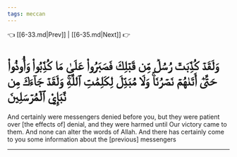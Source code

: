 ```yaml
---
tags: meccan
---
```


👈 [[6-33.md|Prev]] | [[6-35.md|Next]] 👉

# وَلَقَدۡ كُذِّبَتۡ رُسُلٞ مِّن قَبۡلِكَ فَصَبَرُواْ عَلَىٰ مَا كُذِّبُواْ وَأُوذُواْ حَتَّىٰٓ أَتَىٰهُمۡ نَصۡرُنَاۚ وَلَا مُبَدِّلَ لِكَلِمَٰتِ ٱللَّهِۚ وَلَقَدۡ جَآءَكَ مِن نَّبَإِيْ ٱلۡمُرۡسَلِينَ

And certainly were messengers denied before you, but they were patient over [the effects of] denial, and they were harmed until Our victory came to them. And none can alter the words of Allah. And there has certainly come to you some information about the [previous] messengers

---

